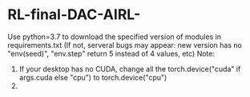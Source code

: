 # RL-final-DAC-AIRL-
Use python=3.7 to download the specified version of modules in requirements.txt
(If not, serveral bugs may appear: new version has no "env(seed)", "env.step" return 5 instead of 4 values, etc)
Note:
1. If your desktop has no CUDA, change all the torch.device("cuda" if args.cuda else "cpu") to torch.device("cpu")
2. 
